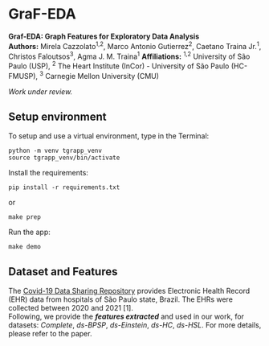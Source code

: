 
# GraF-EDA

**Graf-EDA: Graph Features for Exploratory Data Analysis**  
**Authors:** Mirela Cazzolato<sup>1,2</sup>, Marco Antonio Gutierrez<sup>2</sup>, Caetano Traina Jr.<sup>1</sup>, Christos Faloutsos<sup>3</sup>, Agma J. M. Traina<sup>1</sup>
**Affiliations:**  <sup>1,2</sup> University of São Paulo (USP), <sup>2</sup> The Heart Institute (InCor) - University of São Paulo (HC-FMUSP), <sup>3</sup> Carnegie Mellon University (CMU)
   
*Work under review.*

## Setup environment

To setup and use a virtual environment, type in the Terminal:

```
python -m venv tgrapp_venv  
source tgrapp_venv/bin/activate  
```

Install the requirements:

    pip install -r requirements.txt
 or

    make prep

Run the app:

    make demo


## Dataset  and Features
  
The [Covid-19 Data Sharing Repository]([https://repositoriodatasharingfapesp.uspdigital.usp.br/](https://repositoriodatasharingfapesp.uspdigital.usp.br/)) provides Electronic Health Record (EHR) data from hospitals of São Paulo state, Brazil. The EHRs were collected between 2020 and 2021 [1].  
Following, we provide the ***features extracted*** and used in our work, for datasets: *Complete*, *ds-BPSP*,  *ds-Einstein*, *ds-HC*, *ds-HSL*. For more details, please refer to the paper.


| Table| Attributes | Download | 
|--|--|--|--|  
| Patient | Patient and Exam   | [link](https://drive.google.com/drive/folders/1y2_SDW1AkUwVg64omU6isbVBOc2TSUT8?usp=sharing) |  
| Patient | Treatment and Exam | [link](https://drive.google.com/drive/folders/1ocjN148UsoFUJejChgAK_BjQ_9YIbABe?usp=sharing) |  
| Outcome | Clinic and Outcome | [link](https://drive.google.com/drive/folders/15Zy1QSMnutFdrgnCp7EOBn25hNYvikWB?usp=sharing) |  
  
## References

[1] FAPESP.  **FAPESP COVID-19 Data Sharing/BR,** Available from [**https://repositoriodatasharingfapesp.uspdigital.usp.br/**](https://repositoriodatasharingfapesp.uspdigital.usp.br/)**.** Accessed on March 10th 2023
